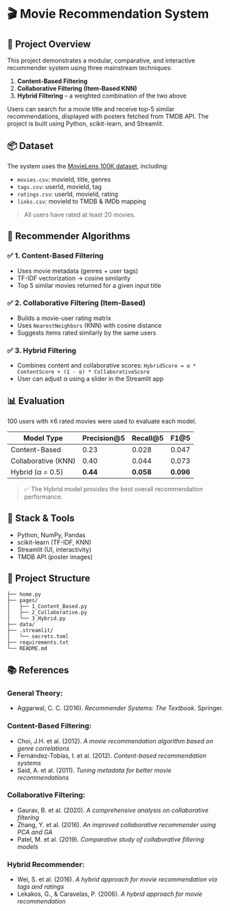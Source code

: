 
# 🎬 Movie Recommendation System

## 🔎 Project Overview
This project demonstrates a modular, comparative, and interactive recommender system using three mainstream techniques:

1. **Content-Based Filtering**  
2. **Collaborative Filtering (Item-Based KNN)**  
3. **Hybrid Filtering** – a weighted combination of the two above  

Users can search for a movie title and receive top-5 similar recommendations, displayed with posters fetched from TMDB API. The project is built using Python, scikit-learn, and Streamlit.

## 📦 Dataset
The system uses the [MovieLens 100K dataset](https://grouplens.org/datasets/movielens/latest/), including:

- `movies.csv`: movieId, title, genres  
- `tags.csv`: userId, movieId, tag  
- `ratings.csv`: userId, movieId, rating  
- `links.csv`: movieId to TMDB & IMDb mapping  

> All users have rated at least 20 movies.

## 🧠 Recommender Algorithms

### ✅ 1. Content-Based Filtering
- Uses movie metadata (genres + user tags)
- TF-IDF vectorization → cosine similarity
- Top 5 similar movies returned for a given input title

### ✅ 2. Collaborative Filtering (Item-Based)
- Builds a movie-user rating matrix
- Uses `NearestNeighbors` (KNN) with cosine distance
- Suggests items rated similarly by the same users

### ✅ 3. Hybrid Filtering
- Combines content and collaborative scores:
  `HybridScore = α * ContentScore + (1 - α) * CollaborativeScore`
- User can adjust α using a slider in the Streamlit app

## 📊 Evaluation

100 users with ≥6 rated movies were used to evaluate each model.

| Model Type        | Precision@5 | Recall@5 | F1@5  |
|-------------------|-------------|----------|-------|
| Content-Based     | 0.23        | 0.028    | 0.047 |
| Collaborative (KNN)  | 0.40     | 0.044    | 0.073 |
| Hybrid (α = 0.5)     | **0.44** | **0.058**| **0.096** |

> ✅ The Hybrid model provides the best overall recommendation performance.

## 🧰 Stack & Tools
- Python, NumPy, Pandas  
- scikit-learn (TF-IDF, KNN)  
- Streamlit (UI, interactivity)  
- TMDB API (poster images)  

## 📁 Project Structure
```
├── home.py
├── pages/
│   ├── 1_Content_Based.py
│   ├── 2_Collaborative.py
│   └── 3_Hybrid.py
├── data/
├── .streamlit/
│   └── secrets.toml
├── requirements.txt
└── README.md
```

## 📚 References

### General Theory:
- Aggarwal, C. C. (2016). *Recommender Systems: The Textbook*. Springer.

### Content-Based Filtering:
- Choi, J.H. et al. (2012). *A movie recommendation algorithm based on genre correlations*
- Fernández-Tobías, I. et al. (2012). *Content-based recommendation systems*
- Said, A. et al. (2011). *Tuning metadata for better movie recommendations*

### Collaborative Filtering:
- Gaurav, B. et al. (2020). *A comprehensive analysis on collaborative filtering*
- Zhang, Y. et al. (2016). *An improved collaborative recommender using PCA and GA*
- Patel, M. et al. (2019). *Comparative study of collaborative filtering models*

### Hybrid Recommender:
- Wei, S. et al. (2016). *A hybrid approach for movie recommendation via tags and ratings*
- Lekakos, G., & Caravelas, P. (2006). *A hybrid approach for movie recommendation*
